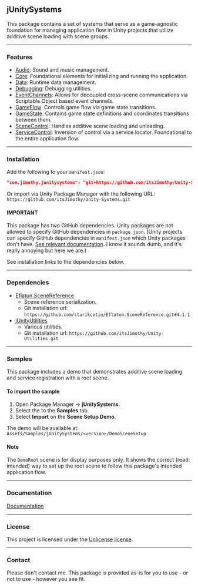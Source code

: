 ## jUnitySystems

This package contains a set of systems that serve as a game-agnostic foundation for managing application flow in Unity projects that utilize additive scene loading with scene groups.


---

### Features

- [Audio](./Audio.md): Sound and music management.
- [Core](./Core.md): Foundational elements for initializing and running the application.
- [Data](./Data.md): Runtime data management.
- [Debugging](./Debugging.md): Debugging utilities.
- [EventChannels](./EventChannels.md): Allows for decoupled cross-scene communications via Scriptable Object based event channels.
- [GameFlow](./GameFlow.md): Controls game flow via game state transitions.
- [GameState](./GameState.md): Contains game state definitions and coordinates transitions between them.
- [SceneControl](./SceneControl.md): Handles additive scene loading and unloading.
- [ServiceControl](./ServiceControl.md): Inversion of control via a service locator. Foundational to the entire application flow.

---

### Installation

Add the following to your `manifest.json`:
```json
"com.jimothy.junitysystems": "git+https://github.com/itsJimothy/Unity-Systems.git"
```

Or import via Unity Package Manager with the following URL:
`https://github.com/itsJimothy/Unity-Systems.git`

#### IMPORTANT
This package has two GitHub dependencies. Unity packages are not allowed to specify GitHub dependencies in `package.json`. (Unity projects can specify GitHub dependencies in `manifest.json` which Unity packages don't have. [See relevant documentation](https://docs.unity3d.com/6000.0/Documentation/Manual/upm-git.html). I know it sounds dumb, and it's really annoying but here we are.)

See installation links to the dependencies below.

---

### Dependencies

- [Eflatun.SceneReference](https://github.com/starikcetin/Eflatun.SceneReference.git#4.1.1)
    - Scene reference serialization.
    - Git installation url: `https://github.com/starikcetin/Eflatun.SceneReference.git#4.1.1`
- [jUnityUtilities](https://github.com/itsJimothy/Unity-Utilities.git)
    - Various utilities.
    - Git installation url: `https://github.com/itsJimothy/Unity-Utilities.git`

---

### Samples
This package includes a demo that demonstrates additive scene loading and service registration with a root scene.

#### To import the sample
1. Open Package Manager -> **jUnitySystems**.
2. Select the to the **Samples** tab.
3. Select **Import** on the **Scene Setup Demo**.

The demo will be available at:
`Assets/Samples/jUnitySystems/<version>/DemoSceneSetup`

#### Note

The `DemoRoot` scene is for display purposes only. It shows the correct (read: intended) way to set up the root scene to follow this package's intended application flow.

---

### Documentation

[Documentation](./Documentation~/index.md)

---

### License
This project is licensed under the [Unlicense license](./LICENSE.md).

---

### Contact

Please don't contact me. This package is provided as-is for you to use - or not to use - however you see fit.
